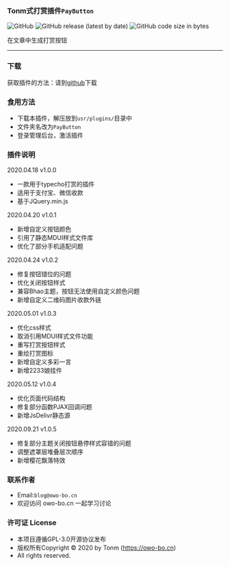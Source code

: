 ### Tonm式打赏插件`PayButton`

![GitHub](https://img.shields.io/github/license/TangYB945/PayButton?style=flat-square)
![GitHub release (latest by date)](https://img.shields.io/github/v/release/TangYB945/PayButton?style=flat-square&color=lightgodenrod)
![GitHub code size in bytes](https://img.shields.io/github/languages/code-size/TangYB945/PayButton?style=flat-square)

在文章中生成打赏按钮

---

### 下载
获取插件的方法：请到[github](https://github.com/TangYB945/PayButton/)下载

### 食用方法
- 下载本插件，解压放到`usr/plugins/`目录中
- 文件夹名改为`PayButton`
- 登录管理后台，激活插件

### 插件说明
2020.04.18 v1.0.0
- 一款用于typecho打赏的插件
- 适用于支付宝、微信收款
- 基于JQuery.min.js

2020.04.20 v1.0.1
- 新增自定义按钮颜色
- 引用了静态MDUI样式文件库
- 优化了部分手机适配问题

2020.04.24 v1.0.2
- 修复按钮错位的问题
- 优化关闭按钮样式
- 兼容Bhao主题，按钮无法使用自定义颜色问题
- 新增自定义二维码图片收款外链

2020.05.01 v1.0.3
- 优化css样式
- 取消引用MDUI样式文件功能
- 重写打赏按钮样式
- 重绘打赏图标
- 新增自定义多彩一言
- 新增2233娘挂件

2020.05.12 v1.0.4
- 优化页面代码结构
- 修复部分函数PJAX回调问题
- 新增JsDelivr静态源

2020.09.21 v1.0.5
- 修复部分主题关闭按钮悬停样式容错的问题
- 调整遮罩层堆叠层次顺序
- 新增樱花飘落特效

### 联系作者
- Email:`blog@owo-bo.cn`
- 欢迎访问 owo-bo.cn 一起学习讨论

### 许可证 License
- 本项目遵循GPL-3.0开源协议发布
- 版权所有Copyright © 2020 by Tonm (https://owo-bo.cn)
- All rights reserved.